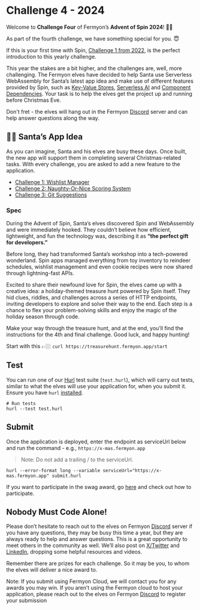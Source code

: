 # Challenge 4 - 2024

Welcome to **Challenge Four** of Fermyon’s **Advent of Spin 2024**! 🎅🏽

As part of the fourth challenge, we have something special for you. 😇

If this is your first time with Spin, [Challenge 1 from 2022](../../2022/CHALLENGE-1/README.md), is the perfect introduction to this yearly challenge.

This year the stakes are a bit higher, and the challenges are, well, more challenging. The Fermyon elves have decided to help Santa use Serverless WebAssembly for Santa’s latest app idea and make use of different features provided by Spin, such as [Key-Value Stores](https://developer.fermyon.com/spin/v3/kv-store-api-guide), [Serverless AI](https://developer.fermyon.com/spin/v3/serverless-ai-api-guide) and [Component Dependencies](https://developer.fermyon.com/spin/v3/writing-apps#using-component-dependencies). Your task is to help the elves get the project up and running before Christmas Eve. 

Don't fret - the elves will hang out in the Fermyon [Discord](https://discord.gg/AAFNfS7NGf) server and can help answer questions along the way.

## 🎅🏽 Santa’s App Idea

As you can imagine, Santa and his elves are busy these days. Once built, the new app will support them in completing several Christmas-related tasks. With every challenge, you are asked to add a new feature to the application.

- [Challenge 1: Wishlist Manager](https://github.com/fermyon/advent-of-spin/tree/main/2024/Challenge-1)
- [Challenge 2: Naughty-Or-Nice Scoring System](https://github.com/fermyon/advent-of-spin/tree/main/2024/Challenge-2)
- [Challenge 3: Git Suggestions](https://github.com/fermyon/advent-of-spin/tree/main/2024/Challenge-3)

### Spec


During the Advent of Spin, Santa’s elves discovered Spin and WebAssembly and were immediately hooked. They couldn’t believe how efficient, lightweight, and fun the technology was, describing it as **“the perfect gift for developers.”** 

Before long, they had transformed Santa’s workshop into a tech-powered wonderland. Spin apps managed everything from toy inventory to reindeer schedules, wishlist management and even cookie recipes were now shared through lightning-fast APIs.

Excited to share their newfound love for Spin, the elves came up with a creative idea: a holiday-themed treasure hunt powered by Spin itself. They hid clues, riddles, and challenges across a series of HTTP endpoints, inviting developers to explore and solve their way to the end. Each step is a chance to flex your problem-solving skills and enjoy the magic of the holiday season through code.

Make your way through the treasure hunt, and at the end, you’ll find the instructions for the 4th and final challenge. Good luck, and happy hunting!

Start with this 👉🏼 `curl https://treasurehunt.fermyon.app/start`

## Test

You can run one of our [Hurl](https://hurl.dev) test suite (`test.hurl`), which will carry out tests, similar to what the elves will use your application for, when you submit it. Ensure you have `hurl` [installed](https://hurl.dev/docs/installation.html).

```shell
# Run tests
hurl --test test.hurl
```

## Submit

Once the application is deployed, enter the endpoint as serviceUrl below and run the command - e.g., `https://x-mas.fermyon.app`

> Note: Do not add a trailing / to the serviceUrl.
> 

```
hurl --error-format long --variable serviceUrl="https://x-mas.fermyon.app" submit.hurl
```

If you want to participate in the swag award, go [here](../../README.md#Prizes) and check out how to participate.

## Nobody Must Code Alone!

Please don’t hesitate to reach out to the elves on Fermyon [Discord](https://discord.gg/AAFNfS7NGf) server if you have any questions, they may be busy this time a year, but they are always ready to help and answer questions. This is a great opportunity to meet others in the community as well. We’ll also post on [X/Twitter](https://twitter.com/fermyontech) and [LinkedIn](https://www.linkedin.com/company/fermyon), dropping some helpful resources and videos.

Remember there are prizes for each challenge. So it may be you, to whom the elves will deliver a nice award to.

Note: If you submit using Fermyon Cloud, we will contact you for any awards you may win. If you aren’t using the Fermyon cloud to host your application, please reach out to the elves on Fermyon [Discord](https://discord.gg/AAFNfS7NGf) to register your submission